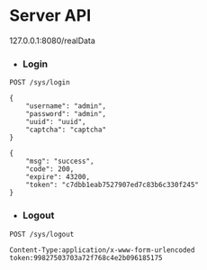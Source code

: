 # Server API

127.0.0.1:8080/realData

* ### Login 

`
POST /sys/login
`
```
{
    "username": "admin",
    "password": "admin",
    "uuid": "uuid",
    "captcha": "captcha"
}
```
```  
{
    "msg": "success",
    "code": 200,
    "expire": 43200,
    "token": "c7dbb1eab7527907ed7c83b6c330f245"
}
```

* ### Logout 

`
POST /sys/logout
`
```
Content-Type:application/x-www-form-urlencoded
token:99827503703a72f768c4e2b096185175
```